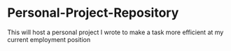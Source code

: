 # Personal-Project-Repository
This will host a personal project I wrote to make a task more efficient at my current employment position
